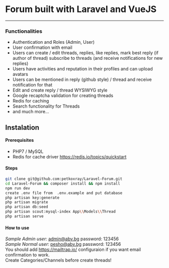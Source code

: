 # Forum built with Laravel and VueJS
***

### Functionalities
- Authentication and Roles (Admin, User)
- User confirmation with email
- Users can create / edit threads, replies, like replies, mark best reply (if author of thread) subscribe to threads (and receive notifications for new replies)
- Users have activities and reputation in their profiles and can upload avatars
- Users can be mentioned in reply (github style) / thread and receive notification for that
- Edit and create reply / thread WYSIWYG style 
- Google recaptcha validation for creating threads
- Redis for caching
- Search functionality for Threads
- and much more...

## Instalation

#### Prerequisites

  - PHP7 / MySQL 
  - Redis for cache driver https://redis.io/topics/quickstart

#### Steps

```sh
git clone git@github.com:petkoxray/Laravel-Forum.git
cd Laravel-Forum && composer install && npm install
npm run dev
create .env file from  .env.example and put database
php artisan key:generate
php artisan migrate
php artisan db:seed
php artisan scout:mysql-index App\\Models\\Thread
php artisan serve
```
#### How to use
*Sample Admin user:* admin@abv.bg password: 123456  
*Sample Normal user:* pesho@abv.bg password: 123456  
You should add https://mailtrap.io/ configuraion if you want email confirmation to work.  
Create Categories/Channels before create threads!
